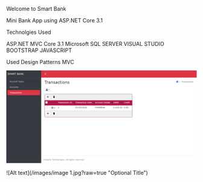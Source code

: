 Welcome to Smart Bank

Mini Bank App using ASP.NET Core 3.1

Technolgies Used

ASP.NET MVC Core 3.1
Microsoft SQL SERVER 
VISUAL STUDIO
BOOTSTRAP 
JAVASCRIPT

Used Design Patterns
MVC



<img src="images/image 3.png">

![Alt text](/images/image 1.jpg?raw=true "Optional Title")
